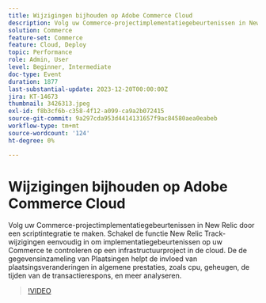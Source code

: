 ```yaml
---
title: Wijzigingen bijhouden op Adobe Commerce Cloud
description: Volg uw Commerce-projectimplementatiegebeurtenissen in New Relic door een scriptintegratie te maken. Schakel de functie New Relic Track-wijzigingen eenvoudig in om implementatiegebeurtenissen op uw Commerce te controleren op een infrastructuurproject in de cloud. De de gegevensinzameling van Plaatsingen helpt de invloed van plaatsingsveranderingen in algemene prestaties, zoals cpu, geheugen, de tijden van de transactierespons, en meer analyseren.
solution: Commerce
feature-set: Commerce
feature: Cloud, Deploy
topic: Performance
role: Admin, User
level: Beginner, Intermediate
doc-type: Event
duration: 1877
last-substantial-update: 2023-12-20T00:00:00Z
jira: KT-14673
thumbnail: 3426313.jpeg
exl-id: f8b3cf6b-c358-4f12-a099-ca9a2b072415
source-git-commit: 9a297cda953d4414131657f9ac84580aea0eabeb
workflow-type: tm+mt
source-wordcount: '124'
ht-degree: 0%

---
```


# Wijzigingen bijhouden op Adobe Commerce Cloud

Volg uw Commerce-projectimplementatiegebeurtenissen in New Relic door een scriptintegratie te maken. Schakel de functie New Relic Track-wijzigingen eenvoudig in om implementatiegebeurtenissen op uw Commerce te controleren op een infrastructuurproject in de cloud. De de gegevensinzameling van Plaatsingen helpt de invloed van plaatsingsveranderingen in algemene prestaties, zoals cpu, geheugen, de tijden van de transactierespons, en meer analyseren.

>[!VIDEO](https://video.tv.adobe.com/v/3426313/?learn=on)
